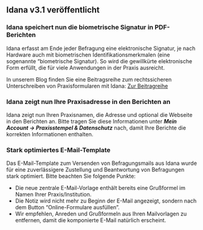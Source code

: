 ## Idana v3.1 veröffentlicht

### Idana speichert nun die biometrische Signatur in PDF-Berichten 
Idana erfasst am Ende jeder Befragung eine elektronische Signatur, je nach Hardware auch mit biometrischen Identifikationsmerkmalen (eine sogenannte “biometrische Signatur). So wird die gewillkürte elektronische Form erfüllt, die für viele Anwendungen in der Praxis ausreicht.

In unserem Blog finden Sie eine Beitragsreihe zum rechtssicheren Unterschreiben von Praxisformularen mit Idana: [Zur Beitragreihe](https://idana.com/beitragsreihe-arztrecht-praxisformulare-rechtssicher-mit-idana-unterschreiben-lassen/)

### Idana zeigt nun Ihre Praxisadresse in den Berichten an
Idana zeigt nun Ihren Praxisnamen, die Adresse und optional die Webseite in den Berichten an. Bitte tragen Sie diese Informationen unter ***Mein Account -> Praxisstempel & Datenschutz*** nach, damit Ihre Berichte die korrekten Informationen enthalten.

### Stark optimiertes E-Mail-Template
Das E-Mail-Template zum Versenden von Befragungsmails aus Idana wurde für eine zuverlässigere Zustellung und Beantwortung von Befragungen stark optimiert. Bitte beachten Sie folgende Punkte:
* Die neue zentrale E-Mail-Vorlage enthält bereits eine Grußformel im Namen Ihrer Praxis/Institution.
* Die Notiz wird nicht mehr zu Beginn der E-Mail angezeigt, sondern nach dem Button “Online-Formulare ausfüllen”.
* Wir empfehlen, Anreden und Grußformeln aus Ihren Mailvorlagen zu entfernen, damit die komponierte E-Mail natürlich erscheint.
